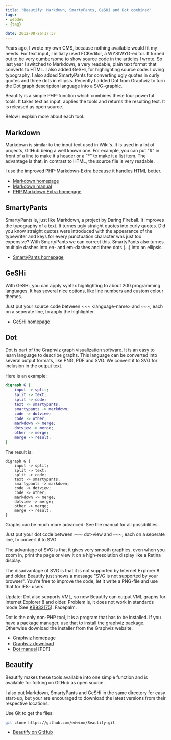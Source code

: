 ```yaml
---
title: "Beautify: Markdown, SmartyPants, GeSHi and Dot combined"
tags:
- webdev
- {tag}

date: 2012-08-26T17:37
---
```


Years ago, I wrote my own CMS, because nothing available would fit my needs. For text input, I initially used FCKeditor, a WYSIWYG-editor. It turned out to be very cumbersome to show source code in the articles I wrote. So last year I switched to Markdown, a very readable, plain text format that converts to HTML. I also added GeSHi, for highlighting source code. Loving typography, I also added SmartyPants for converting ugly quotes in curly quotes and three dots in ellipsis. Recently I added Dot from Graphviz to turn the Dot graph description language into a SVG-graphic.

Beautify is a simple PHP-function which combines these four powerful tools. It takes text as input, applies the tools and returns the resulting text. It is released as open source.

Below I explain more about each tool.

## Markdown

Markdown is similar to the input text used in Wiki's. It is used in a lot of projects, GitHub being a well known one. For example, you can put "#" in front of a line to make it a header or a "*" to make it a list item. The advantage is that, in contrast to HTML, the source file is very readable.

I use the improved PHP-Markdown-Extra because it handles HTML better.

* [Markdown homepage](http://daringfireball.net/projects/markdown/)
* [Markdown manual](http://daringfireball.net/projects/markdown/syntax)
* [PHP Markdown Extra homepage](http://michelf.ca/projects/php-markdown/extra/)

## SmartyPants

SmartyPants is, just like Markdown, a project by Daring Fireball. It improves the typography of a text.
It turnes ugly straight quotes into curly quotes. Did you know straight quotes were introduced with the appearance of the typewriter and keys for every punctuation character was just too expensive? With SmartyPants we can correct this. SmartyPants also turnes multiple dashes into en- and em-dashes and three dots (...) into an ellipsis.

* [SmartyPants homepage](http://daringfireball.net/projects/smartypants/)

## GeSHi

With GeSHi, you can apply syntax highlighting to about 200 programming languages. It has several nice options, like line numbers and custom colour themes.

Just put your source code between ~~~ <language-name\> and ~~~, each on a seperate line, to apply the highlighter.

* [GeSHi homepage](http://qbnz.com/highlighter/)

## Dot

Dot is part of the Graphviz graph visualization software. It is an easy to learn language to describe graphs. This language can be converted into several output formats, like PNG, PDF and SVG. We convert it to SVG for inclusion in the output text.

Here is an example:

~~~ dot
digraph G {
    input -> split;
    split -> text;
    split -> code;
    text -> smartypants;
    smartypants -> markdown;
    code -> dotview;
    code -> other;
    markdown -> merge;
    dotview -> merge;
    other -> merge;
    merge -> result;
}
~~~

The result is:

~~~ dot-view
digraph G {
    input -> split;
    split -> text;
    split -> code;
    text -> smartypants;
    smartypants -> markdown;
    code -> dotview;
    code -> other;
    markdown -> merge;
    dotview -> merge;
    other -> merge;
    merge -> result;
}
~~~

Graphs can be much more advanced. See the manual for all possibilities.

Just put your dot code between ~~~ dot-view and ~~~, each on a seperate line, to convert it to SVG.

The advantage of SVG is that it gives very smooth graphics, even when you zoom in, print the page or view it on a high-resolution display like a Retina display.

The disadvantage of SVG is that it is not supported by Internet Explorer 8 and older. Beautify just shows a message "SVG is not supported by your browser". You're free to improve the code, let it write a PNG-file and use that for IE8- users.

Update: Dot also supports VML, so now Beautify can output VML graphs for Internet Explorer 8 and older. Problem is, it does not work in standards mode (See [KB932175](http://support.microsoft.com/kb/932175)). Facepalm.

Dot is the only non-PHP tool, it is a program that has to be installed. If you have a package manager, use that to install the graphviz package. Otherwise download the installer from the Graphviz website.

* [Graphviz homepage](http://www.graphviz.org/)
* [Graphviz download](http://www.graphviz.org/Download..php)
* [Dot manual](http://www.graphviz.org/pdf/dotguide.pdf) [PDF]

## Beautify

Beautify makes these tools available into one simple function and is available for forking on GitHub as open source.

I also put Markdown, SmartyPants and GeSHi in the same directory for easy start-up, but your are encouraged to download the latest versions from their respective locations.

Use Git to get the files:

~~~ bash
git clone https://github.com/edwinm/Beautify.git
~~~

* [Beautify on GitHub](https://github.com/edwinm/Beautify)


